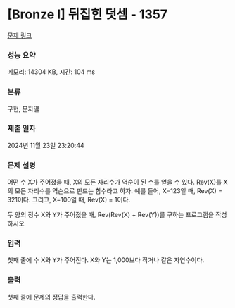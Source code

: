 # [Bronze I] 뒤집힌 덧셈 - 1357 

[문제 링크](https://www.acmicpc.net/problem/1357) 

### 성능 요약

메모리: 14304 KB, 시간: 104 ms

### 분류

구현, 문자열

### 제출 일자

2024년 11월 23일 23:20:44

### 문제 설명

<p>어떤 수 X가 주어졌을 때, X의 모든 자리수가 역순이 된 수를 얻을 수 있다. Rev(X)를 X의 모든 자리수를 역순으로 만드는 함수라고 하자. 예를 들어, X=123일 때, Rev(X) = 321이다. 그리고, X=100일 때, Rev(X) = 1이다.</p>

<p>두 양의 정수 X와 Y가 주어졌을 때, Rev(Rev(X) + Rev(Y))를 구하는 프로그램을 작성하시오</p>

### 입력 

 <p>첫째 줄에 수 X와 Y가 주어진다. X와 Y는 1,000보다 작거나 같은 자연수이다.</p>

### 출력 

 <p>첫째 줄에 문제의 정답을 출력한다.</p>

